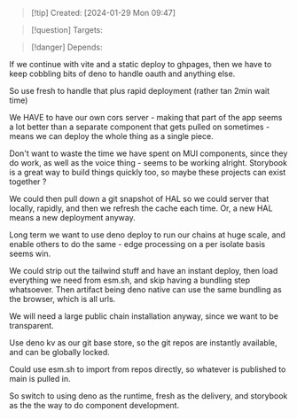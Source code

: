 
>[!tip] Created: [2024-01-29 Mon 09:47]

>[!question] Targets: 

>[!danger] Depends: 

If we continue with vite and a static deploy to ghpages, then we have to keep cobbling bits of deno to handle oauth and anything else.

So use fresh to handle that plus rapid deployment (rather tan 2min wait time) 

We HAVE to have our own cors server - making that part of the app seems a lot better than a separate component that gets pulled on sometimes - means we can deploy the whole thing as a single piece.

Don't want to waste the time we have spent on MUI components, since they do work, as well as the voice thing - seems to be working alright.  Storybook is a great way to build things quickly too, so maybe these projects can exist together ?

We could then pull down a git snapshot of HAL so we could server that locally, rapidly, and then we refresh the cache each time.  Or, a new HAL means a new deployment anyway.

Long term we want to use deno deploy to run our chains at huge scale, and enable others to do the same - edge processing on a per isolate basis seems win.

We could strip out the tailwind stuff and have an instant deploy, then load everything we need from esm.sh, and skip having a bundling step whatsoever.  Then artifact being deno native can use the same bundling as the browser, which is all urls.

We will need a large public chain installation anyway, since we want to be transparent.

Use deno kv as our git base store, so the git repos are instantly available, and can be globally locked.

Could use esm.sh to import from repos directly, so whatever is published to main is pulled in.

So switch to using deno as the runtime, fresh as the delivery, and storybook as the the way to do component development.